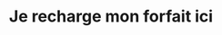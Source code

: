 ---
title: "Je recharge mon forfait ici"
url: /cauterets/je-recharge-mon-forfait-ici/
shop: Tickets
---